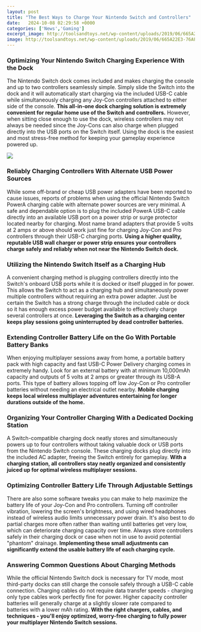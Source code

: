 ```yaml
---
layout: post
title: "The Best Ways to Charge Your Nintendo Switch and Controllers"
date:   2024-10-08 02:29:58 +0000
categories: ['News','Gaming']
excerpt_image: http://toolsandtoys.net/wp-content/uploads/2019/06/665A22E3-76AF-4CA8-8A07-2623DEA09A07-1920x1440.jpeg
image: http://toolsandtoys.net/wp-content/uploads/2019/06/665A22E3-76AF-4CA8-8A07-2623DEA09A07-1920x1440.jpeg
---
```


### Optimizing Your Nintendo Switch Charging Experience With the Dock
The Nintendo Switch dock comes included and makes charging the console and up to two controllers seamlessly simple. Simply slide the Switch into the dock and it will automatically start charging via the included USB-C cable while simultaneously charging any Joy-Con controllers attached to either side of the console. **This all-in-one dock charging solution is extremely convenient for regular home use of the Switch and controllers.** However, when sitting close enough to use the dock, wireless controllers may not always be needed since the Joy-Cons can also charge when plugged directly into the USB ports on the Switch itself. Using the dock is the easiest and most stress-free method for keeping your gameplay experience powered up.

![](https://www.wikihow.com/images/0/01/Charge-the-Pro-Controller-on-the-Nintendo-Switch-Step-5.jpg)
### Reliably Charging Controllers With Alternate USB Power Sources
While some off-brand or cheap USB power adapters have been reported to cause issues, reports of problems when using the official Nintendo Switch PowerA charging cable with alternate power sources are very minimal. A safe and dependable option is to plug the included PowerA USB-C cable directly into an available USB port on a power strip or surge protector located nearby for charging. Most name brand adapters that provide 5 volts at 2 amps or above should work just fine for charging Joy-Con and Pro controllers through their USB-C charging ports. **Using a higher quality, reputable USB wall charger or power strip ensures your controllers charge safely and reliably when not near the Nintendo Switch dock.**
### Utilizing the Nintendo Switch Itself as a Charging Hub 
A convenient charging method is plugging controllers directly into the Switch's onboard USB ports while it is docked or itself plugged in for power. This allows the Switch to act as a charging hub and simultaneously power multiple controllers without requiring an extra power adapter. Just be certain the Switch has a strong charge through the included cable or dock so it has enough excess power budget available to effectively charge several controllers at once. **Leveraging the Switch as a charging center keeps play sessions going uninterrupted by dead controller batteries.**
### Extending Controller Battery Life on the Go With Portable Battery Banks
When enjoying multiplayer sessions away from home, a portable battery pack with high capacity and fast USB-C Power Delivery charging comes in extremely handy. Look for an external battery with at minimum 10,000mAh capacity and outputs of 5 volts at 2 amps or greater through its USB-A ports. This type of battery allows topping off low Joy-Con or Pro controller batteries without needing an electrical outlet nearby. **Mobile charging keeps local wireless multiplayer adventures entertaining for longer durations outside of the home.**
### Organizing Your Controller Charging With a Dedicated Docking Station 
A Switch-compatible charging dock neatly stores and simultaneously powers up to four controllers without taking valuable dock or USB ports from the Nintendo Switch console. These charging docks plug directly into the included AC adapter, freeing the Switch entirely for gameplay. **With a charging station, all controllers stay neatly organized and consistently juiced up for optimal wireless multiplayer sessions.** 
### Optimizing Controller Battery Life Through Adjustable Settings
There are also some software tweaks you can make to help maximize the battery life of your Joy-Con and Pro controllers. Turning off controller vibration, lowering the screen's brightness, and using wired headphones instead of wireless audio limits unnecessary power drain. It's also best to do partial charges more often rather than waiting until batteries get very low, which can deteriorate charging capacity over time. Always store controllers safely in their charging dock or case when not in use to avoid potential "phantom" drainage. **Implementing these small adjustments can significantly extend the usable battery life of each charging cycle.**
### Answering Common Questions About Charging Methods 
While the official Nintendo Switch dock is necessary for TV mode, most third-party docks can still charge the console safely through a USB-C cable connection. Charging cables do not require data transfer speeds - charging only type cables work perfectly fine for power. Higher capacity controller batteries will generally charge at a slightly slower rate compared to batteries with a lower mAh rating. **With the right chargers, cables, and techniques - you'll enjoy optimized, worry-free charging to fully power your multiplayer Nintendo Switch sessions.**
